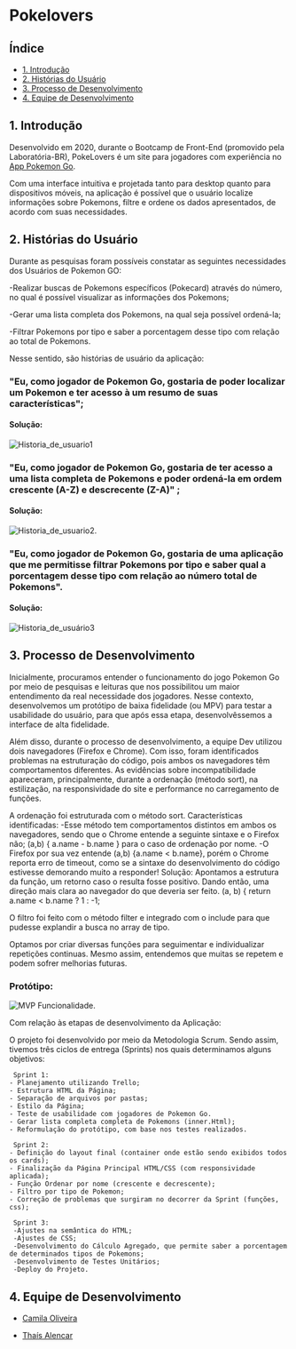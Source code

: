 # Pokelovers


## Índice

* [1. Introdução](#1-introdução)
* [2. Histórias do Usuário](#2-histórias-do-usuário)
* [3. Processo de Desenvolvimento](#3-processo-de-desenvolvimento)
* [4. Equipe de Desenvolvimento](#equipe-de-desenvolvimento)

## 1. Introdução

  Desenvolvido em 2020, durante o Bootcamp de Front-End (promovido pela Laboratória-BR),  PokeLovers é um site para jogadores com experiência no [App Pokemon Go](https://pt.wikipedia.org/wiki/Pok%C3%A9mon_GO#:~:text=Niantic%2C%20Inc.,-Compositor(es)&text=Pok%C3%A9mon%20GO%20%C3%A9%20um%20jogo,realidade%20aumentada%20voltado%20para%20smartphones.&text=Foi%2Dlhe%20creditada%20a%20populariza%C3%A7%C3%A3o,e%20movimentando%20os%20neg%C3%B3cios%20locais.).

  Com uma interface intuitiva e projetada tanto para desktop quanto para dispositivos móveis, na aplicação é possível que o usuário localize informações sobre Pokemons, filtre e ordene os dados apresentados, de acordo com suas necessidades.
  
  
## 2. Histórias do Usuário
  
  Durante as pesquisas foram possíveis constatar as seguintes necessidades dos Usuários de Pokemon GO:
  
  -Realizar buscas de Pokemons específicos (Pokecard) através do número, no qual é possível visualizar as informações dos Pokemons;
  
  -Gerar uma lista completa dos Pokemons, na qual seja possível ordená-la;
  
  -Filtrar Pokemons por tipo e saber a porcentagem desse tipo com relação ao total de Pokemons.
  
  Nesse sentido, são histórias de usuário da aplicação:
  
  
  ### "Eu, como jogador de Pokemon Go, gostaria de poder localizar um Pokemon e ter acesso à um resumo de suas características";
  
  #### Solução:
  
 ![Historia_de_usuario1](https://github.com/cbalieiro/SAP005-data-lovers/blob/master/src/img/hist%C3%B3ria%20de%20usu%C3%A1rio%201.jpg)
  
  
  
  ### "Eu, como jogador de Pokemon Go, gostaria de ter acesso a uma lista completa de Pokemons e poder ordená-la em ordem crescente (A-Z) e descrecente (Z-A)" ;
  
   #### Solução:
   
   ![Historia_de_usuario2](https://github.com/cbalieiro/SAP005-data-lovers/blob/master/src/img/historia%20de%20usu%C3%A1rio2.jpg).
   
  
  ### "Eu, como jogador de Pokemon Go, gostaria de uma aplicação que me permitisse filtrar Pokemons por tipo e saber qual a porcentagem desse tipo com relação ao número total de Pokemons".
  
  #### Solução:
  
  ![Historia_de_usuário3](https://github.com/cbalieiro/SAP005-data-lovers/blob/master/src/img/historia%20de%20usu%C3%A1rio3.jpg)
  

## 3. Processo de Desenvolvimento

Inicialmente, procuramos entender o funcionamento do jogo Pokemon Go por meio de pesquisas e leituras que nos possibilitou um maior entendimento da real necessidade dos jogadores.
Nesse contexto, desenvolvemos um protótipo de baixa fidelidade (ou MPV) para testar a usabilidade do usuário, para que após essa etapa, desenvolvêssemos a interface de alta fidelidade.

Além disso, durante o processo de desenvolvimento, a equipe Dev utilizou dois navegadores (Firefox e Chrome). Com isso, foram identificados problemas na estruturação do código, pois ambos os navegadores têm comportamentos diferentes.
As evidências sobre incompatibilidade apareceram, principalmente, durante a ordenação (método sort), na estilização, na responsividade do site e performance no carregamento de funções.

A ordenação foi estruturada com o método sort. 
Características identificadas:
-Esse método tem comportamentos distintos em ambos os navegadores, sendo que o Chrome entende a seguinte sintaxe e o Firefox não; (a,b) { a.name - b.name } para o caso de ordenação por nome.
-O Firefox por sua vez entende (a,b) {a.name < b.name}, porém o Chrome reporta erro de timeout, como se a sintaxe do desenvolvimento do código estivesse demorando muito a responder!
Solução:
Apontamos a estrutura da função, um retorno caso o resulta fosse positivo. Dando então, uma direção mais clara ao navegador do que deveria ser feito.
(a, b) { return a.name < b.name ? 1 : -1;

O filtro foi feito com o método filter e integrado com o include para que pudesse explandir a busca no array de tipo.

Optamos por criar diversas funções para seguimentar e individualizar repetições continuas. Mesmo assim, entendemos que muitas se repetem e podem sofrer melhorias futuras.


### Protótipo:



![MVP Funcionalidade](src/img/prototipo-site.jpg).
 	
Com relação às etapas de desenvolvimento da Aplicação:
   
O projeto foi desenvolvido por meio da Metodologia Scrum. Sendo assim, tivemos três ciclos de entrega (Sprints) nos quais determinamos alguns objetivos:
   
 	 Sprint 1:
	- Planejamento utilizando Trello;
	- Estrutura HTML da Página;
	- Separação de arquivos por pastas;
	- Estilo da Página;
	- Teste de usabilidade com jogadores de Pokemon Go.
	- Gerar lista completa completa de Pokemons (inner.Html);
	- Reformulação do protótipo, com base nos testes realizados.

	 Sprint 2:
	- Definição do layout final (container onde estão sendo exibidos todos os cards);
	- Finalização da Página Principal HTML/CSS (com responsividade aplicada);
	- Função Ordenar por nome (crescente e decrescente);
	- Filtro por tipo de Pokemon;
 	- Correção de problemas que surgiram no decorrer da Sprint (funções, css);

	 Sprint 3:
	 -Ajustes na semântica do HTML;
	 -Ajustes de CSS;
	 -Desenvolvimento do Cálculo Agregado, que permite saber a porcentagem de determinados tipos de Pokemons;
	 -Desenvolvimento de Testes Unitários;
	 -Deploy do Projeto.

## 4. Equipe de Desenvolvimento

- [Camila Oliveira](https://github.com/cbalieiro)

- [Thaís Alencar](https://github.com/alencartha)

  
